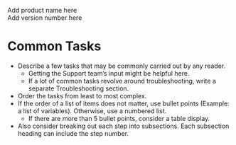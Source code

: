 Add product name here  
Add version number here  

# Common Tasks  

- Describe a few tasks that may be commonly carried out by any reader.
  - Getting the Support team’s input might be helpful here.
  - If a lot of common tasks revolve around troubleshooting, write a separate Troubleshooting section.
- Order the tasks from least to most complex.
- If the order of a list of items does not matter, use bullet points (Example: a list of variables). Otherwise, use a numbered list.
  - If there are more than 5 bullet points, consider a table display.
- Also consider breaking out each step into subsections. Each subsection heading can include the step number.  
